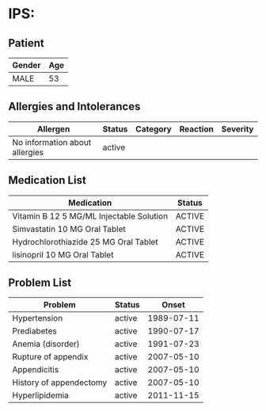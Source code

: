 # IPS:

## Patient

|Gender|Age|
|---|---|
|MALE|53|

## Allergies and Intolerances

|Allergen|Status|Category|Reaction|Severity|
|---|---|---|---|---|
|No information about allergies|active||||

## Medication List

|Medication|Status|
|---|---|
|Vitamin B 12 5 MG/ML Injectable Solution|ACTIVE|
|Simvastatin 10 MG Oral Tablet|ACTIVE|
|Hydrochlorothiazide 25 MG Oral Tablet|ACTIVE|
|lisinopril 10 MG Oral Tablet|ACTIVE|

## Problem List

|Problem|Status|Onset|
|---|---|---|
|Hypertension|active|1989-07-11|
|Prediabetes|active|1990-07-17|
|Anemia (disorder)|active|1991-07-23|
|Rupture of appendix|active|2007-05-10|
|Appendicitis|active|2007-05-10|
|History of appendectomy|active|2007-05-10|
|Hyperlipidemia|active|2011-11-15|
